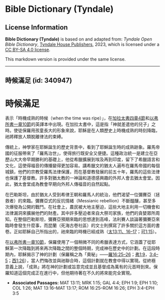 # Bible Dictionary (Tyndale)

## License Information

**Bible Dictionary (Tyndale)** is based on and adapted from: _Tyndale Open Bible Dictionary_, [Tyndale House Publishers](https://tyndaleopenresources.com/), 2023, which is licensed under a [CC BY-SA 4.0 license](https://creativecommons.org/licenses/by-sa/4.0/legalcode.en).

This markdown version is provided under the same license.



--------------------------------

## 時候滿足 (id: 340947)

時候滿足
====

表示「時機成熟的時候（when the time was ripe）」，在[加拉太書四章4節](https://ref.ly/Gal4:4)和[以弗所書一章10節](https://ref.ly/Eph1:10)的英譯本中出現。在加拉太書中，這是指「神就差遣他的兒子」之時。使徒保羅用孩童長大的形象來說，耶穌是在人類歷史上時機成熟的時刻降臨，祂將釋放人類脫離律法的束縛。

傳統上，神學家在耶穌誕生的歷史背景中，看到了耶穌誕生時的成熟跡象。羅馬帝國的征服帶來了「羅馬治世」，使得旅行既安全又便捷。這種政治統一是建立在亞歷山大大帝早期勝利的基礎上，他從希臘擴展到埃及再到印度，留下了希臘語言和文化，這使得福音的傳播變得更加容易。講希臘文的猶太人遍布在羅馬帝國的每個城鎮，他們的宗教受羅馬法律保護，而在基督教發展的前五十年，羅馬的這些法律也保護了基督教。許多對猶太教的一神論和道德感興趣的外邦人會去猶太會堂。因此，猶太會堂成為教會早期向外邦人傳福音的自然起點。

在巴勒斯坦，由於猶太人受到希律王朝和羅馬人的統治，他們渴望一位彌賽亞（拯救者）的來臨。彌賽亞式的反抗情緒（Messianic rebellion）不斷醞釀，甚至多次爆發為公開的戰鬥。在社會上，農民被大地主壓迫，這些大地主利用一切機會和法律漏洞來擴展他們的財產。其中許多壓迫者來自大祭司家族，他們的貪婪眾所周知。在整個巴勒斯坦，彌賽亞預期來臨的思想達到高峰，法利賽人談論著彌賽亞來臨時會發生什麼事，而昆蘭（死海古卷社區）的文士則撰寫了許多關於這方面的書卷。正如耶穌自己所指出的，祂來臨的時機已經成熟（[太13:11、16–17](https://ref.ly/Matt13:11,Matt13:16-Matt13:17)；[可1:15](https://ref.ly/Mark1:15)）。

在[以弗所書一章10節](https://ref.ly/Eph1:10)，保羅使用了一個稍微不同的希臘表達方式，它涵蓋了從耶穌第一次降臨到將來再次降臨之間的整個時期，完成神在歷史中的計劃。在這段時期內，耶穌揭示了神的計劃（保羅稱之為「奧秘」——[羅16:25–26](https://ref.ly/Rom16:25-Rom16:26)；[弗1:9](https://ref.ly/Eph1:9)，[3:4–5](https://ref.ly/Eph3:4-Eph3:5)；[西1:26](https://ref.ly/Col1:26)），當人們悔改並與祂聯合時，這個計劃就在教會中得以實現。從終極意義上說，「成熟」將在神的計劃或旨意完成並且基督成為萬有的元首時到來。保羅知道這個完成正在進行中，但他期待著在不久的將來能完全實現。

* **Associated Passages:** MAT 13:11; MRK 1:15; GAL 4:4; EPH 1:9; EPH 1:10; COL 1:26; MAT 13:16–MAT 13:17; ROM 16:25–ROM 16:26; EPH 3:4–EPH 3:5

